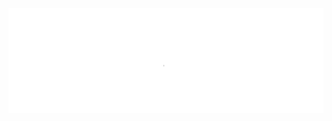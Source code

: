 [![Banner](https://github.com/german-alvarez-dev/german-alvarez-dev/blob/main/assets/german-alvarez.svg)](https://germanalvarez.net)
